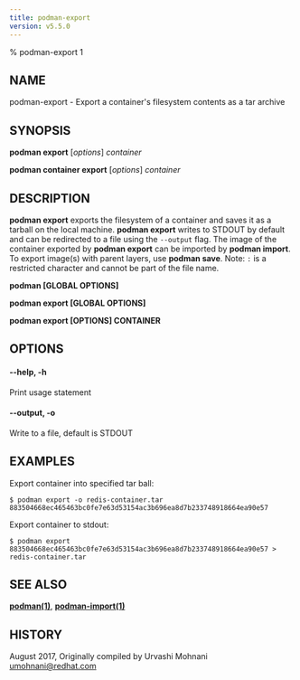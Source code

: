 ```yaml
---
title: podman-export
version: v5.5.0
---
```


% podman-export 1

## NAME
podman\-export - Export a container's filesystem contents as a tar archive

## SYNOPSIS
**podman export** [*options*] *container*

**podman container export** [*options*] *container*

## DESCRIPTION
**podman export** exports the filesystem of a container and saves it as a tarball
on the local machine. **podman export** writes to STDOUT by default and can be
redirected to a file using the `--output` flag.
The image of the container exported by **podman export** can be imported by **podman import**.
To export image(s) with parent layers, use **podman save**.
Note: `:` is a restricted character and cannot be part of the file name.

**podman [GLOBAL OPTIONS]**

**podman export [GLOBAL OPTIONS]**

**podman export [OPTIONS] CONTAINER**

## OPTIONS

#### **--help**, **-h**

Print usage statement

#### **--output**, **-o**

Write to a file, default is STDOUT

## EXAMPLES

Export container into specified tar ball:
```
$ podman export -o redis-container.tar 883504668ec465463bc0fe7e63d53154ac3b696ea8d7b233748918664ea90e57
```

Export container to stdout:
```
$ podman export 883504668ec465463bc0fe7e63d53154ac3b696ea8d7b233748918664ea90e57 > redis-container.tar
```

## SEE ALSO
**[podman(1)](podman.1.md)**, **[podman-import(1)](podman-import.1.md)**

## HISTORY
August 2017, Originally compiled by Urvashi Mohnani <umohnani@redhat.com>
